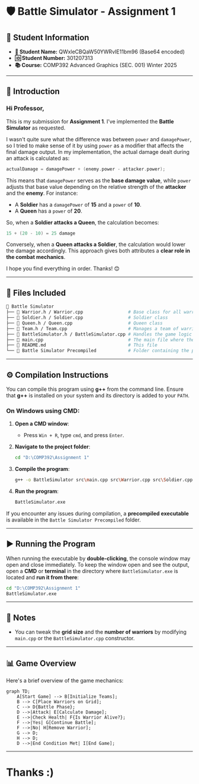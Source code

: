 # 🛡️ Battle Simulator - Assignment 1

## 📌 Student Information
- **📝 Student Name:** QWxleCBQaW50YWRvIE11bm96 (Base64 encoded)  
- **🆔 Student Number:** 301207313
- **📚 Course:** COMP392 Advanced Graphics (SEC. 001) Winter 2025

---

## 🎯 Introduction
### Hi Professor,

This is my submission for **Assignment 1**. I’ve implemented the **Battle Simulator** as requested.

I wasn't quite sure what the difference was between `power` and `damagePower`, so I tried to make sense of it by using `power` as a modifier that affects the final damage output. In my implementation, the actual damage dealt during an attack is calculated as:

```cpp
actualDamage = damagePower + (enemy.power - attacker.power);
```

This means that `damagePower` serves as the **base damage value**, while `power` adjusts that base value depending on the relative strength of the **attacker** and the **enemy**. For instance:

- A **Soldier** has a `damagePower` of **15** and a `power` of **10**.
- A **Queen** has a `power` of **20**.

So, when a **Soldier attacks a Queen**, the calculation becomes:

```cpp
15 + (20 - 10) = 25 damage
```

Conversely, when a **Queen attacks a Soldier**, the calculation would lower the damage accordingly. This approach gives both attributes a **clear role in the combat mechanics**.

I hope you find everything in order. Thanks! 😊

---

## 📂 Files Included

```bash
📁 Battle Simulator
├── 📝 Warrior.h / Warrior.cpp                 # Base class for all warriors
├── 📝 Soldier.h / Soldier.cpp                 # Soldier class
├── 📝 Queen.h / Queen.cpp                     # Queen class
├── 📝 Team.h / Team.cpp                       # Manages a team of warriors
├── 📝 BattleSimulator.h / BattleSimulator.cpp # Handles the game logic and grid management
├── 📝 main.cpp                                # The main file where the program starts
├── 📄 README.md                               # This file
└── 📁 Battle Simulator Precompiled            # Folder containing the precompiled executable
```

---

## ⚙️ Compilation Instructions

You can compile this program using **g++** from the command line. Ensure that **g++** is installed on your system and its directory is added to your `PATH`.

### On **Windows** using CMD:

1. **Open a CMD window**:
   - Press `Win + R`, type `cmd`, and press `Enter`.

2. **Navigate to the project folder**:
   ```bash
   cd "D:\COMP392\Assignment 1"
   ```

3. **Compile the program**:
   ```bash
   g++ -o BattleSimulator src\main.cpp src\Warrior.cpp src\Soldier.cpp src\Queen.cpp src\Team.cpp src\BattleSimulator.cpp
   ```

4. **Run the program**:
   ```bash
   BattleSimulator.exe
   ```

If you encounter any issues during compilation, a **precompiled executable** is available in the `Battle Simulator Precompiled` folder.

---

## ▶️ Running the Program

When running the executable by **double-clicking**, the console window may open and close immediately. To keep the window open and see the output, open a **CMD** or **terminal** in the directory where `BattleSimulator.exe` is located and **run it from there**:

```bash
cd "D:\COMP392\Assignment 1"
BattleSimulator.exe
```

---

## 🔧 Notes

- You can tweak the **grid size** and the **number of warriors** by modifying `main.cpp` or the `BattleSimulator.cpp` constructor.

---

## 📊 Game Overview

Here's a brief overview of the game mechanics:

```mermaid
graph TD;
    A[Start Game] --> B[Initialize Teams];
    B --> C[Place Warriors on Grid];
    C --> D{Battle Phase};
    D -->|Attack| E[Calculate Damage];
    E -->|Check Health| F{Is Warrior Alive?};
    F -->|Yes| G[Continue Battle];
    F -->|No| H[Remove Warrior];
    G --> D;
    H --> D;
    D -->|End Condition Met| I[End Game];
```


---



# Thanks :)

